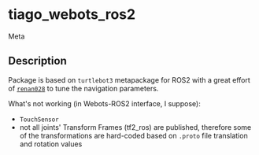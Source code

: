 # tiago_webots_ros2

Meta

## Description

Package is based on `turtlebot3` metapackage for ROS2 with a great effort of [`renan028`](https://github.com/renan028/tiago_webots_ros2) to tune the navigation parameters.

What's not working (in Webots-ROS2 interface, I suppose):

* `TouchSensor`
* not all joints' Transform Frames (tf2_ros) are published, therefore some of the transformations are hard-coded based on `.proto` file translation and rotation values